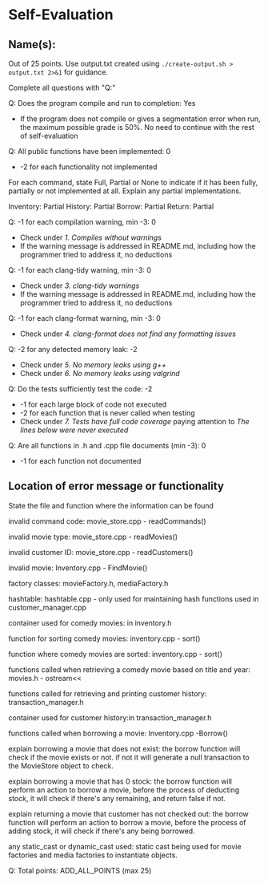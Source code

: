 # Self-Evaluation

## Name(s): 

Out of 25 points. Use output.txt created using 
`./create-output.sh > output.txt 2>&1` for guidance.

Complete all questions with "Q:"

Q: Does the program compile and run to completion: Yes

- If the program does not compile or gives a segmentation error when run, 
the maximum possible grade is 50%. No need to continue with the rest of self-evaluation

Q: All public functions have been implemented: 0

- -2 for each functionality not implemented

For each command, state Full, Partial or None to indicate 
if it has been fully, partially or not implemented at all.
Explain any partial implementations.

Inventory: Partial
History: Partial
Borrow: Partial
Return: Partial


Q: -1 for each compilation warning, min -3: 0

- Check under *1. Compiles without warnings*
- If the warning message is addressed in README.md, including how the programmer tried to address it, no deductions

Q: -1 for each clang-tidy warning, min -3: 0

- Check under *3. clang-tidy warnings*
- If the warning message is addressed in README.md, including how the programmer tried to address it, no deductions

Q: -1 for each clang-format warning, min -3: 0

- Check under *4. clang-format does not find any formatting issues*


Q: -2 for any detected memory leak: -2

- Check under *5. No memory leaks using g++*
- Check under *6. No memory leaks using valgrind*

Q: Do the tests sufficiently test the code: -2

- -1 for each large block of code not executed
- -2 for each function that is never called when testing
- Check under *7. Tests have full code coverage* paying attention to *The lines below were never executed*

Q: Are all functions in .h and .cpp file documents (min -3): 0

- -1 for each function not documented

## Location of error message or functionality

State the file and function where the information can be found

invalid command code: movie_store.cpp - readCommands()

invalid movie type: movie_store.cpp - readMovies()

invalid customer ID: movie_store.cpp - readCustomers()
 
invalid movie: Inventory.cpp - FindMovie()

factory classes: movieFactory.h, mediaFactory.h

hashtable: hashtable.cpp - only used for maintaining hash functions used in customer_manager.cpp

container used for comedy movies: in inventory.h

function for sorting comedy movies: inventory.cpp - sort()

function where comedy movies are sorted: inventory.cpp - sort()

functions called when retrieving a comedy movie based on title and year: movies.h - ostream<<

functions called for retrieving and printing customer history: transaction_manager.h

container used for customer history:in transaction_manager.h

functions called when borrowing a movie: Inventory.cpp -Borrow()

explain borrowing a movie that does not exist: the borrow function will check if the movie exists or not. if not it will generate a null transaction to the MovieStore object to check.

explain borrowing a movie that has 0 stock: the borrow function will perform an action to borrow a movie, before the process of deducting stock, it will check if there's any remaining, and return false if not.

explain returning a movie that customer has not checked out: the borrow function will perform an action to borrow a movie, before the process of adding stock, it will check if there's any being borrowed.


any static_cast or dynamic_cast used: static cast being used for movie factories and media factories to instantiate objects.

Q: Total points: ADD_ALL_POINTS (max 25)
